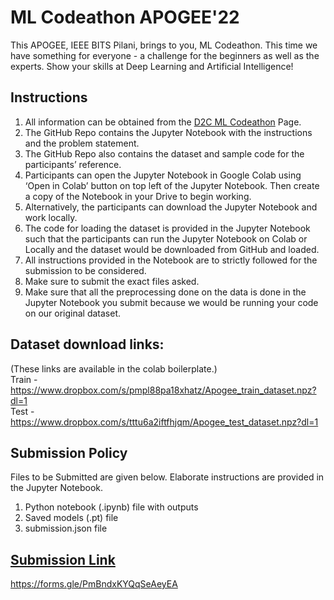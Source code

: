 # ML Codeathon APOGEE'22
This APOGEE, IEEE BITS Pilani, brings to you, ML Codeathon. This time we have something for everyone - a challenge for the beginners as well as the experts. Show your skills at Deep Learning and Artificial Intelligence!

## Instructions
1) All information can be obtained from the [D2C ML Codeathon](https://dare2compete.com/hackathon/ml-codeathon-apogee-bits-pilani-the-encrypted-dimension-birla-institute-of-technology-science-bits-pilani-276100) Page.
2) The GitHub Repo contains the Jupyter Notebook with the instructions and the problem statement.
3) The GitHub Repo also contains the dataset and sample code for the participants’ reference.
4) Participants can open the Jupyter Notebook in Google Colab using ‘Open in Colab’ button on top left of the Jupyter Notebook. Then create a copy of the Notebook in your Drive to begin working.
5) Alternatively, the participants can download the Jupyter Notebook and work locally.
6) The code for loading the dataset is provided in the Jupyter Notebook such that the participants can run the Jupyter Notebook on Colab or Locally and the dataset would be downloaded from GitHub and loaded. 
7) All instructions provided in the Notebook are to strictly followed for the submission to be considered.
8) Make sure to submit the exact files asked. 
9) Make sure that all the preprocessing done on the data is done in the Jupyter Notebook you submit because we would be running your code on our original dataset.

## Dataset download links:
(These links are available in the colab boilerplate.)<br>
Train - https://www.dropbox.com/s/pmpl88pa18xhatz/Apogee_train_dataset.npz?dl=1<br>
Test  - https://www.dropbox.com/s/tttu6a2iftfhjqm/Apogee_test_dataset.npz?dl=1

## Submission Policy
Files to be Submitted are given below. Elaborate instructions are provided in the Jupyter Notebook.
1) Python notebook (.ipynb) file with outputs
2) Saved models (.pt) file
3) submission.json file

## [Submission Link](https://forms.gle/PmBndxKYQqSeAeyEA)
https://forms.gle/PmBndxKYQqSeAeyEA
